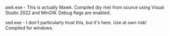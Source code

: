 awk.exe - This is actually Mawk. Compiled (by me) from source using Visual Studio 2022 and MinGW. Debug flags are enabled. 

sed.exe - I don't particularly trust this, but it's here. Use at own risk! Compiled for windows.
